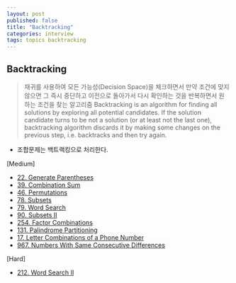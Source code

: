 ```yaml
---
layout: post
published: false
title: "Backtracking"
categories: interview
tags: topics backtracking
---
```


## Backtracking
> 재귀를 사용하여 모든 가능성(Decision Space)을 체크하면서 만약 조건에 맞지 않으면 그 즉시 중단하고 이전으로 돌아가서 다시 확인하는 것을 반복하면서 원하는 조건을 찾는 알고리즘
> Backtracking is an algorithm for finding all solutions by exploring all potential candidates. If the solution candidate turns to be not a solution (or at least not the last one), backtracking algorithm discards it by making some changes on the previous step, i.e. backtracks and then try again.

- 조합문제는 백트랙킹으로 처리한다.

[Medium]
- [22. Generate Parentheses](/interview/2023/04/12/generate-parentheses/)
- [39. Combination Sum](/interview/2023/04/11/combination-sum/)
- [46. Permutations](/interview/2023/05/21/permutations/)
- [78. Subsets](/interview/2023/05/21/subsets/)
- [79. Word Search](/interview/2023/04/20/word-search/)
- [90. Subsets II](/interview/2023/05/01/subsets-ii/)
- [254. Factor Combinations](/interview/2023/05/21/factor-combinations/)
- [131. Palindrome Partitioning](/interview/2023/05/21/palindrome-partitioning/)
- [17. Letter Combinations of a Phone Number](/interview/2023/05/30/letter-combinations-of-a-phone-number/)
- [967. Numbers With Same Consecutive Differences](/interview/2023/05/21/numbers-with-same-consecutive-differences/)

[Hard]
- [212. Word Search II](/interview/2023/05/21/word-search-ii/)